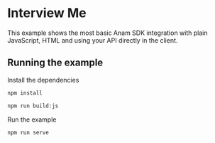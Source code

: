 # Interview Me

This example shows the most basic Anam SDK integration with plain JavaScript, HTML and using your API directly in the client.

## Running the example

Install the dependencies

```bash
npm install
```

```bash
npm run build:js
```

Run the example

```bash
npm run serve
```
